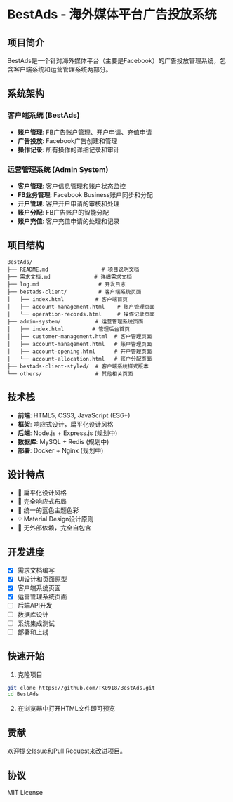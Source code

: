 # BestAds - 海外媒体平台广告投放系统

## 项目简介

BestAds是一个针对海外媒体平台（主要是Facebook）的广告投放管理系统，包含客户端系统和运营管理系统两部分。

## 系统架构

### 客户端系统 (BestAds)
- **账户管理**: FB广告账户管理、开户申请、充值申请
- **广告投放**: Facebook广告创建和管理
- **操作记录**: 所有操作的详细记录和审计

### 运营管理系统 (Admin System)
- **客户管理**: 客户信息管理和账户状态监控
- **FB业务管理**: Facebook Business账户同步和分配
- **开户管理**: 客户开户申请的审核和处理
- **账户分配**: FB广告账户的智能分配
- **账户充值**: 客户充值申请的处理和记录

## 项目结构

```
BestAds/
├── README.md                 # 项目说明文档
├── 需求文档.md              # 详细需求文档
├── log.md                   # 开发日志
├── bestads-client/          # 客户端系统页面
│   ├── index.html          # 客户端首页
│   ├── account-management.html    # 账户管理页面
│   └── operation-records.html     # 操作记录页面
├── admin-system/           # 运营管理系统页面
│   ├── index.html         # 管理后台首页
│   ├── customer-management.html  # 客户管理页面
│   ├── account-management.html   # 账户管理页面
│   ├── account-opening.html      # 开户管理页面
│   └── account-allocation.html   # 账户分配页面
├── bestads-client-styled/  # 客户端系统样式版本
└── others/                 # 其他相关页面
```

## 技术栈

- **前端**: HTML5, CSS3, JavaScript (ES6+)
- **框架**: 响应式设计，扁平化设计风格
- **后端**: Node.js + Express.js (规划中)
- **数据库**: MySQL + Redis (规划中)
- **部署**: Docker + Nginx (规划中)

## 设计特点

- 🎨 扁平化设计风格
- 📱 完全响应式布局
- 🔵 统一的蓝色主题色彩
- 💡 Material Design设计原则
- 🚀 无外部依赖，完全自包含

## 开发进度

- [x] 需求文档编写
- [x] UI设计和页面原型
- [x] 客户端系统页面
- [x] 运营管理系统页面
- [ ] 后端API开发
- [ ] 数据库设计
- [ ] 系统集成测试
- [ ] 部署和上线

## 快速开始

1. 克隆项目
```bash
git clone https://github.com/TK0918/BestAds.git
cd BestAds
```

2. 在浏览器中打开HTML文件即可预览

## 贡献

欢迎提交Issue和Pull Request来改进项目。

## 协议

MIT License 